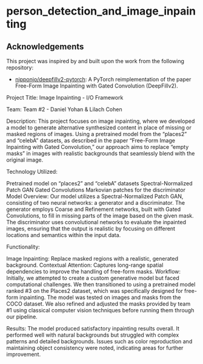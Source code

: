 # person_detection_and_image_inpainting

## Acknowledgements

This project was inspired by and built upon the work from the following repository:

- [nipponjo/deepfillv2-pytorch](https://github.com/nipponjo/deepfillv2-pytorch): A PyTorch reimplementation of the paper Free-Form Image Inpainting with Gated Convolution (DeepFillv2).

Project Title: Image Inpainting - I/O Framework

Team:
Team #2 - Daniel Yohan & Lilach Cohen

Description:
This project focuses on image inpainting, where we developed a model to generate alternative synthesized content in place of missing or masked regions of images. Using a pretrained model from the “places2” and “celebA” datasets, as described in the paper “Free-Form Image Inpainting with Gated Convolution,” our approach aims to replace “empty masks” in images with realistic backgrounds that seamlessly blend with the original image.

Technology Utilized:

Pretrained model on “places2” and “celebA” datasets
Spectral-Normalized Patch GAN
Gated Convolutions
Markovian patches for the discriminator
Model Overview:
Our model utilizes a Spectral-Normalized Patch GAN, consisting of two neural networks: a generator and a discriminator. The generator employs Coarse and Refinement networks, built with Gated Convolutions, to fill in missing parts of the image based on the given mask. The discriminator uses convolutional networks to evaluate the inpainted images, ensuring that the output is realistic by focusing on different locations and semantics within the input data.

Functionality:

Image Inpainting: Replace masked regions with a realistic, generated background.
Contextual Attention: Captures long-range spatial dependencies to improve the handling of free-form masks.
Workflow:
Initially, we attempted to create a custom generative model but faced computational challenges. We then transitioned to using a pretrained model ranked #3 on the Places2 dataset, which was specifically designed for free-form inpainting. The model was tested on images and masks from the COCO dataset. We also refined and adjusted the masks provided by team #1 using classical computer vision techniques before running them through our pipeline.

Results:
The model produced satisfactory inpainting results overall. It performed well with natural backgrounds but struggled with complex patterns and detailed backgrounds. Issues such as color reproduction and maintaining object consistency were noted, indicating areas for further improvement.


